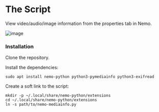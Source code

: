 # The Script
View video/audio/image information from the properties tab in Nemo.

![image](https://github.com/chocolateimage/nemo-mediainfo/assets/45315451/0a6fb0c9-c24b-48da-9bb0-1774a21e44b7)

### Installation

Clone the repository.

Install the dependencies:
```
sudo apt install nemo-python python3-pymediainfo python3-exifread
```

Create a soft link to the script:
```
mkdir -p ~/.local/share/nemo-python/extensions
cd ~/.local/share/nemo-python/extensions
ln -s path/to/nemo-mediainfo.py
```

